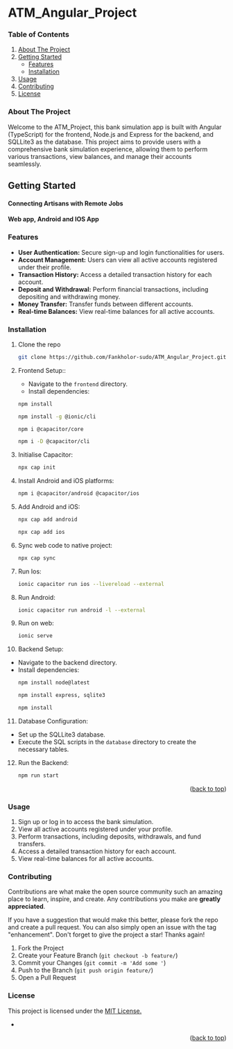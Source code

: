 # ATM_Angular_Project

<!-- TABLE OF CONTENTS -->
### Table of Contents
<ol>
  <li>
    <a href="#about-the-project">About The Project</a>
  </li>
  <li>
    <a href="#getting-started">Getting Started</a>
    <ul>
      <li><a href="#features">Features</a></li>
      <li><a href="#installation">Installation</a></li>
    </ul>
  </li>
  <li><a href="#usage">Usage</a></li>
  <li><a href="#contributing">Contributing</a></li>
  <li><a href="#license">License</a></li>
</ol>


### About The Project

Welcome to the ATM_Project, this bank simulation app is built with Angular (TypeScript)
for the frontend, Node.js and Express for the backend, and SQLLite3 as the database. 
This project aims to provide users with a comprehensive bank simulation experience, 
allowing them to perform various transactions, view balances, and manage their accounts seamlessly.

## Getting Started
#### Connecting Artisans with Remote Jobs
#### Web app, Android and IOS App

### Features
* <b>User Authentication:</b> Secure sign-up and login functionalities for users.
* <b>Account Management:</b> Users can view all active accounts registered under their profile.
* <b>Transaction History:</b> Access a detailed transaction history for each account.
* <b>Deposit and Withdrawal:</b> Perform financial transactions, including depositing and withdrawing money.
* <b>Money Transfer:</b> Transfer funds between different accounts.
* <b>Real-time Balances:</b> View real-time balances for all active accounts.


### Installation
1. Clone the repo
   ```sh
   git clone https://github.com/Fankholor-sudo/ATM_Angular_Project.git
   ```
2. Frontend Setup::
   * Navigate to the `frontend` directory.
   * Install dependencies:
   ```sh
   npm install
   ```
   
   ```sh
   npm install -g @ionic/cli
   ```

   ```sh
   npm i @capacitor/core
   ```
   ```sh
   npm i -D @capacitor/cli
   ```
3. Initialise Capacitor:
   ```sh
   npx cap init
   ```
4. Install Android and iOS platforms:
   ```sh
   npm i @capacitor/android @capacitor/ios
   ```
5. Add Android and iOS:
   ```sh
   npx cap add android
   ```
   ```sh
   npx cap add ios
   ```
6. Sync web code to native project:
   ```sh
   npx cap sync
   ```
7. Run Ios:
   ```sh
   ionic capacitor run ios --livereload --external
   ```
8. Run Android:
   ```sh
   ionic capacitor run android -l --external
   ```
9. Run on web:
   ```sh
   ionic serve
   ```
10. Backend Setup:
  * Navigate to the backend directory.
  * Install dependencies:
     ```sh
     npm install node@latest
     ```
     ```sh
     npm install express, sqlite3
     ```
     ```sh
     npm install
     ```
11. Database Configuration:
  * Set up the SQLLite3 database.
  * Execute the SQL scripts in the `database` directory to create the necessary tables.
12. Run the Backend:
     ```sh
     npm run start
     ```
  
<p align="right">(<a href="#top">back to top</a>)</p>

### Usage

1. Sign up or log in to access the bank simulation.
2. View all active accounts registered under your profile.
3. Perform transactions, including deposits, withdrawals, and fund transfers.
4. Access a detailed transaction history for each account.
5. View real-time balances for all active accounts.

<!-- CONTRIBUTING -->

### Contributing

Contributions are what make the open source community such an amazing place to learn, inspire, and create. Any contributions you make are **greatly appreciated**.

If you have a suggestion that would make this better, please fork the repo and create a pull request. You can also simply open an issue with the tag "enhancement".
Don't forget to give the project a star! Thanks again!

1. Fork the Project
2. Create your Feature Branch (`git checkout -b feature/`)
3. Commit your Changes (`git commit -m 'Add some '`)
4. Push to the Branch (`git push origin feature/`)
5. Open a Pull Request

<!-- LICENSE -->

### License
<p>This project is licensed under the <a href="https://opensource.org/license/ecl-1-0/">MIT License.</a></p>


- []()

<p align="right">(<a href="#top">back to top</a>)</p>




